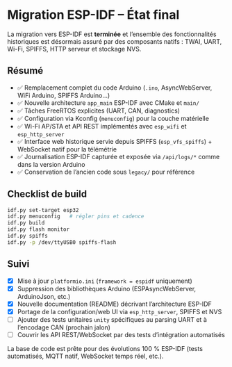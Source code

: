 # Migration ESP-IDF – État final

La migration vers ESP-IDF est **terminée** et l’ensemble des fonctionnalités historiques est désormais assuré par des composants natifs : TWAI, UART, Wi-Fi, SPIFFS, HTTP serveur et stockage NVS.

## Résumé

- ✅ Remplacement complet du code Arduino (`.ino`, AsyncWebServer, WiFi Arduino, SPIFFS Arduino…)
- ✅ Nouvelle architecture `app_main` ESP-IDF avec CMake et `main/`
- ✅ Tâches FreeRTOS explicites (UART, CAN, diagnostics)
- ✅ Configuration via Kconfig (`menuconfig`) pour la couche matérielle
- ✅ Wi-Fi AP/STA et API REST implémentés avec `esp_wifi` et `esp_http_server`
- ✅ Interface web historique servie depuis SPIFFS (`esp_vfs_spiffs`) + WebSocket natif pour la télémétrie
- ✅ Journalisation ESP-IDF capturée et exposée via `/api/logs/*` comme dans la version Arduino
- ✅ Conservation de l’ancien code sous `legacy/` pour référence

## Checklist de build

```bash
idf.py set-target esp32
idf.py menuconfig   # régler pins et cadence
idf.py build
idf.py flash monitor
idf.py spiffs
idf.py -p /dev/ttyUSB0 spiffs-flash
```

## Suivi

- [x] Mise à jour `platformio.ini` (`framework = espidf` uniquement)
- [x] Suppression des bibliothèques Arduino (ESPAsyncWebServer, ArduinoJson, etc.)
- [x] Nouvelle documentation (README) décrivant l’architecture ESP-IDF
- [x] Portage de la configuration/web UI via `esp_http_server`, SPIFFS et NVS
- [ ] Ajouter des tests unitaires `unity` spécifiques au parsing UART et à l’encodage CAN (prochain jalon)
- [ ] Couvrir les API REST/WebSocket par des tests d’intégration automatisés

La base de code est prête pour des évolutions 100 % ESP-IDF (tests automatisés, MQTT natif, WebSocket temps réel, etc.).
